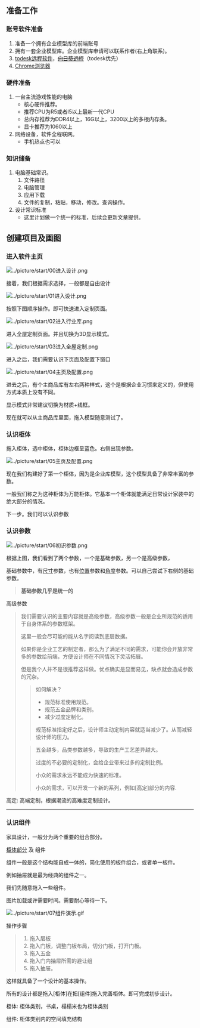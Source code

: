 ## 准备工作

### 账号软件准备

1. 准备一个拥有企业模型库的前端账号
2. 拥有一套企业模型库。企业模型库申请可以联系作者(右上角联系)。
3. [todesk远程软件](https://www.todesk.com/download.html)，~~[向日葵远程](https://sunlogin.oray.com/)~~（todesk优先）
4. [Chrome浏览器](https://www.google.cn/chrome/index.html)

### 硬件准备

1. 一台主流游戏性能的电脑
   - 核心硬件推荐。
   - 推荐CPU为R5或者I5以上最新一代CPU
   - 总内存推荐为DDR4以上，16G以上，3200以上的多根内存条。
   - 显卡推荐为1060以上
2. 网络设备，软件全程联网。
   - 手机热点也可以

### 知识储备

1. 电脑基础常识。
   1. 文件路径
   2. 电脑管理
   3. 应用下载
   4. 文件的复制，粘贴，移动，修改。查询操作。
2. 设计常识标准
   - 这里计划做一个统一的标准，后续会更新文章提供。

## 创建项目及画图

### 进入软件主页

![../picture/start/00进入设计.png](../picture/start/00进入设计.png)

接着，我们根据需求选择，一般都是自由设计

![../picture/start/01进入设计.png](../picture/start/01进入设计.png)

按照下图顺序操作。即可快速进入定制页面。

![../picture/start/02进入行业库.png](../picture/start/02进入行业库.png)

进入全屋定制页面。并且切换为3D显示模式。

![../picture/start/03进入全屋定制.png](../picture/start/03进入全屋定制.png)

进入之后，我们需要认识下页面及配置下窗口

![../picture/start/04主页及配置.png](../picture/start/04主页及配置.png)

进去之后，有个主商品库有左右两种样式，这个是根据企业习惯来定义的，但使用方式本质上没有不同。

显示模式非常建议切换为材质+线框。

现在就可以从主商品库里面，拖入模型随意测试了。

### 认识柜体

拖入柜体，选中柜体，柜体边框呈蓝色。右侧出现参数。

![../picture/start/05主页及配置.png](../picture/start/05主页及配置.png)

现在我们构建好了第一个柜体，因为是企业库模型，这个模型具备了非常丰富的参数。

一般我们称之为这种柜体为万能柜体。它基本一个柜体就能满足日常设计家装中的绝大部分的情况。

下一步。我们可以认识参数

### 认识参数

![../picture/start/06初识参数.png](../picture/start/06初识参数.png)

根据上图，我们看到了两个参数，一个是基础参数，另一个是高级参数，

基础参数中，有[尺寸](../theory/维度基础.md#尺寸篇)参数，也有[位置](../theory/维度基础.md#位置篇)参数和[角度](/theory/维度基础.html#旋转篇)参数。可以自己尝试下右侧的基础参数。

> **基础参数几乎是统一的**

高级参数

> 我们需要认识的主要内容就是高级参数，高级参数一般是企业所规范的适用于自身体系的参数框架。
>
> 这里一般会尽可能的能从名字阅读到底层数据。
>
> 如果你是企业工艺的制定者，那么为了满足不同的需求，可能你会开放非常多的参数给前端，方便设计师在不同情况下灵活拓展。
>
> 但是我个人并不是很推荐这样做。优点确实是显而易见，缺点就会造成参数的冗杂。
>
> > 如何解决？
> >
> > - 规范标准使用规范。
> > - 规范五金品牌和类别。
> > - 减少过度定制化。
> >
> > 规范标准指定好之后，设计师主动定制内容就适当减少了。从而减轻设计师的压力。
>
> 
>
> > 五金越多，品类参数越多，导致的生产工艺差异越大。
> >
> > 过度的不必要的定制化，会给企业带来过多的定制比例。
> >
> > 小众的需求永远不能成为快速的标准。
> >
> > 小众的需求，可以开发一个新的系列，例如[高定]部分的内容.
> > 
高定: 高端定制，根据潮流的高难度定制设计。

---

### 认识组件

家具设计，一般分为两个重要的组合部分。

[柜体部分](#认识柜体)  及  组件

组件一般是这个结构能自成一体的，简化使用的板件组合，或者单一板件。

例如抽屉就是最为经典的组件之一。

我们先随意拖入一些组件。

图片加载或许需要时间。需要耐心等待一下。

![../picture/start/07组件演示.gif](../picture/start/07组件演示.gif)

操作步骤

> 1. 拖入层板
> 2. 拖入门板，调整门板布局，切分门板，打开门板。
> 3. 拖入五金
> 4. 拖入门内抽屉所需的避让组
> 5. 拖入抽屉。

这样就具备了一个设计的基本操作。

所有的设计都是拖入[柜体]在把[组件]拖入完善柜体。即可完成初步设计。

柜体: 柜体类别，书桌，榻榻米也为柜体类别

组件: 柜体类别内的空间填充结构
